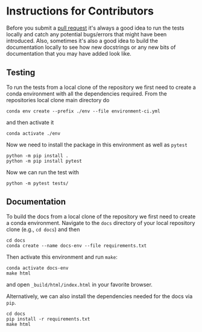 Instructions for Contributors
=============================

Before you submit a [pull request](https://github.com/COSIMA/mom6-regional/pulls) it's always a
good idea to run the tests locally and catch any potential bugs/errors that might have been
introduced. Also, sometimes it's also a good idea to build the documentation locally to see
how new docstrings or any new bits of documentation that you may have added look like.


## Testing

To run the tests from a local clone of the repository we first need to create a conda
environment with all the dependencies required. From the repositories local clone main
directory do

```{code-block} bash
conda env create --prefix ./env --file environment-ci.yml
```

and then activate it

```{code-block} bash
conda activate ./env
```

Now we need to install the package in this environment as well as `pytest`

```{code-block} bash
python -m pip install .
python -m pip install pytest
```

Now we can run the test with

```{code-block} bash
python -m pytest tests/
```

## Documentation

To build the docs from a local clone of the repository we first need to create a conda
environment. Navigate to the `docs` directory of your local repository clone (e.g., `cd docs`)
and then 

```{code-block} bash
cd docs
conda create --name docs-env --file requirements.txt
```

Then activate this environment and run `make`:

```{code-block} bash
conda activate docs-env
make html
```

and open `_build/html/index.html` in your favorite browser.

Alternatively, we can also install the dependencies needed for the docs via `pip`.

```{code-block} bash
cd docs
pip install -r requirements.txt
make html
```
